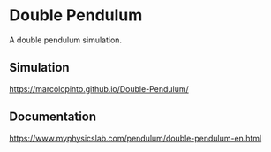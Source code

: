 # Double Pendulum
A double pendulum simulation.

## Simulation
https://marcolopinto.github.io/Double-Pendulum/

## Documentation
https://www.myphysicslab.com/pendulum/double-pendulum-en.html
